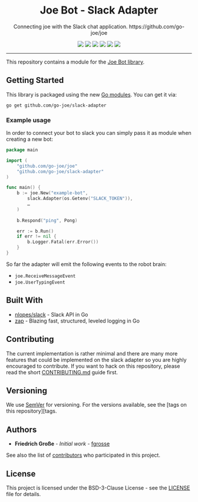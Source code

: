<h1 align="center">Joe Bot - Slack Adapter</h1>
<p align="center">Connecting joe with the Slack chat application. https://github.com/go-joe/joe</p>
<p align="center">
	<a href="https://github.com/go-joe/slack-adapter/releases"><img src="https://img.shields.io/github/tag/go-joe/slack-adapter.svg?label=version&color=brightgreen"></a>
	<a href="https://circleci.com/gh/go-joe/slack-adapter/tree/master"><img src="https://circleci.com/gh/go-joe/slack-adapter/tree/master.svg?style=shield"></a>
	<a href="https://goreportcard.com/report/github.com/go-joe/slack-adapter"><img src="https://goreportcard.com/badge/github.com/go-joe/slack-adapter"></a>
	<a href="https://codecov.io/gh/go-joe/slack-adapter"><img src="https://codecov.io/gh/go-joe/slack-adapter/branch/master/graph/badge.svg"/></a>
	<a href="https://pkg.go.dev/github.com/go-joe/slack-adapter"><img src="https://img.shields.io/badge/godoc-reference-blue.svg?color=blue"></a>
	<a href="https://github.com/go-joe/slack-adapter/blob/master/LICENSE"><img src="https://img.shields.io/badge/license-BSD--3--Clause-blue.svg"></a>
</p>

---

This repository contains a module for the [Joe Bot library][joe].

## Getting Started

This library is packaged using the new [Go modules][go-modules]. You can get it via:

```
go get github.com/go-joe/slack-adapter
```

### Example usage

In order to connect your bot to slack you can simply pass it as module when
creating a new bot:

```go
package main

import (
	"github.com/go-joe/joe"
	"github.com/go-joe/slack-adapter"
)

func main() {
	b := joe.New("example-bot",
		slack.Adapter(os.Getenv("SLACK_TOKEN")),
		…
    )
	
	b.Respond("ping", Pong)

	err := b.Run()
	if err != nil {
		b.Logger.Fatal(err.Error())
	}
}
```

So far the adapter will emit the following events to the robot brain:

- `joe.ReceiveMessageEvent`
- `joe.UserTypingEvent`

## Built With

* [nlopes/slack](https://github.com/nlopes/slack) - Slack API in Go
* [zap](https://github.com/uber-go/zap) - Blazing fast, structured, leveled logging in Go

## Contributing

The current implementation is rather minimal and there are many more features
that could be implemented on the slack adapter so you are highly encouraged to
contribute. If you want to hack on this repository, please read the short
[CONTRIBUTING.md](CONTRIBUTING.md) guide first.

## Versioning

We use [SemVer](http://semver.org/) for versioning. For the versions available,
see the [tags on this repository][tags. 

## Authors

- **Friedrich Große** - *Initial work* - [fgrosse](https://github.com/fgrosse)

See also the list of [contributors][contributors] who participated in this project.

## License

This project is licensed under the BSD-3-Clause License - see the [LICENSE](LICENSE) file for details.

[joe]: https://github.com/go-joe/joe
[go-modules]: https://github.com/golang/go/wiki/Modules
[tags]: https://github.com/go-joe/slack-adapter/tags
[contributors]: https://github.com/go-joe/slack-adapter/contributors
